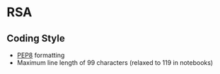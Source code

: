 # RSA

## Coding Style

- [PEP8](https://peps.python.org/pep-0008/) formatting
- Maximum line length of 99 characters (relaxed to 119 in notebooks)
